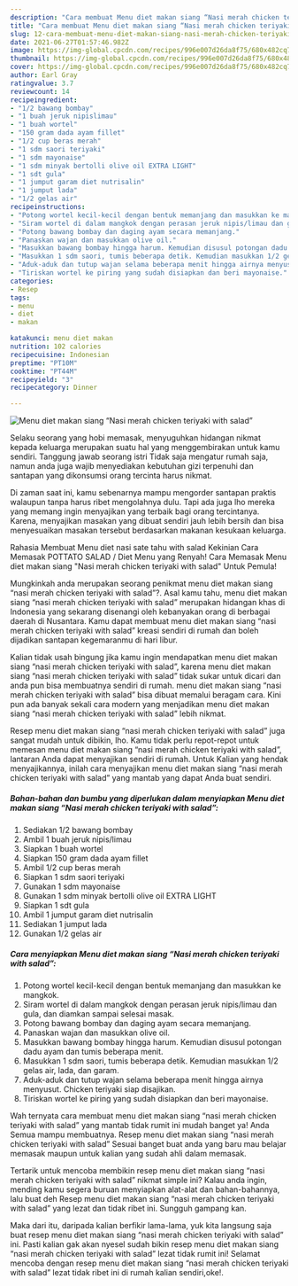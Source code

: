 ```yaml
---
description: "Cara membuat Menu diet makan siang “Nasi merah chicken teriyaki with salad” yang nikmat Untuk Jualan"
title: "Cara membuat Menu diet makan siang “Nasi merah chicken teriyaki with salad” yang nikmat Untuk Jualan"
slug: 12-cara-membuat-menu-diet-makan-siang-nasi-merah-chicken-teriyaki-with-salad-yang-nikmat-untuk-jualan
date: 2021-06-27T01:57:46.982Z
image: https://img-global.cpcdn.com/recipes/996e007d26da8f75/680x482cq70/menu-diet-makan-siang-nasi-merah-chicken-teriyaki-with-salad-foto-resep-utama.jpg
thumbnail: https://img-global.cpcdn.com/recipes/996e007d26da8f75/680x482cq70/menu-diet-makan-siang-nasi-merah-chicken-teriyaki-with-salad-foto-resep-utama.jpg
cover: https://img-global.cpcdn.com/recipes/996e007d26da8f75/680x482cq70/menu-diet-makan-siang-nasi-merah-chicken-teriyaki-with-salad-foto-resep-utama.jpg
author: Earl Gray
ratingvalue: 3.7
reviewcount: 14
recipeingredient:
- "1/2 bawang bombay"
- "1 buah jeruk nipislimau"
- "1 buah wortel"
- "150 gram dada ayam fillet"
- "1/2 cup beras merah"
- "1 sdm saori teriyaki"
- "1 sdm mayonaise"
- "1 sdm minyak bertolli olive oil EXTRA LIGHT"
- "1 sdt gula"
- "1 jumput garam diet nutrisalin"
- "1 jumput lada"
- "1/2 gelas air"
recipeinstructions:
- "Potong wortel kecil-kecil dengan bentuk memanjang dan masukkan ke mangkok."
- "Siram wortel di dalam mangkok dengan perasan jeruk nipis/limau dan gula, dan diamkan sampai selesai masak."
- "Potong bawang bombay dan daging ayam secara memanjang."
- "Panaskan wajan dan masukkan olive oil."
- "Masukkan bawang bombay hingga harum. Kemudian disusul potongan dadu ayam dan tumis beberapa menit."
- "Masukkan 1 sdm saori, tumis beberapa detik. Kemudian masukkan 1/2 gelas air, lada, dan garam."
- "Aduk-aduk dan tutup wajan selama beberapa menit hingga airnya menyusut. Chicken teriyaki siap disajikan."
- "Tiriskan wortel ke piring yang sudah disiapkan dan beri mayonaise."
categories:
- Resep
tags:
- menu
- diet
- makan

katakunci: menu diet makan 
nutrition: 102 calories
recipecuisine: Indonesian
preptime: "PT10M"
cooktime: "PT44M"
recipeyield: "3"
recipecategory: Dinner

---
```



![Menu diet makan siang “Nasi merah chicken teriyaki with salad”](https://img-global.cpcdn.com/recipes/996e007d26da8f75/680x482cq70/menu-diet-makan-siang-nasi-merah-chicken-teriyaki-with-salad-foto-resep-utama.jpg)

Selaku seorang yang hobi memasak, menyuguhkan hidangan nikmat kepada keluarga merupakan suatu hal yang menggembirakan untuk kamu sendiri. Tanggung jawab seorang istri Tidak saja mengatur rumah saja, namun anda juga wajib menyediakan kebutuhan gizi terpenuhi dan santapan yang dikonsumsi orang tercinta harus nikmat.

Di zaman  saat ini, kamu sebenarnya mampu mengorder santapan praktis walaupun tanpa harus ribet mengolahnya dulu. Tapi ada juga lho mereka yang memang ingin menyajikan yang terbaik bagi orang tercintanya. Karena, menyajikan masakan yang dibuat sendiri jauh lebih bersih dan bisa menyesuaikan masakan tersebut berdasarkan makanan kesukaan keluarga. 

Rahasia Membuat Menu diet nasi sate tahu with salad Kekinian Cara Memasak POTTATO SALAD / Diet Menu yang Renyah! Cara Memasak Menu diet makan siang &#34;Nasi merah chicken teriyaki with salad&#34; Untuk Pemula!

Mungkinkah anda merupakan seorang penikmat menu diet makan siang “nasi merah chicken teriyaki with salad”?. Asal kamu tahu, menu diet makan siang “nasi merah chicken teriyaki with salad” merupakan hidangan khas di Indonesia yang sekarang disenangi oleh kebanyakan orang di berbagai daerah di Nusantara. Kamu dapat membuat menu diet makan siang “nasi merah chicken teriyaki with salad” kreasi sendiri di rumah dan boleh dijadikan santapan kegemaranmu di hari libur.

Kalian tidak usah bingung jika kamu ingin mendapatkan menu diet makan siang “nasi merah chicken teriyaki with salad”, karena menu diet makan siang “nasi merah chicken teriyaki with salad” tidak sukar untuk dicari dan anda pun bisa membuatnya sendiri di rumah. menu diet makan siang “nasi merah chicken teriyaki with salad” bisa dibuat memalui beragam cara. Kini pun ada banyak sekali cara modern yang menjadikan menu diet makan siang “nasi merah chicken teriyaki with salad” lebih nikmat.

Resep menu diet makan siang “nasi merah chicken teriyaki with salad” juga sangat mudah untuk dibikin, lho. Kamu tidak perlu repot-repot untuk memesan menu diet makan siang “nasi merah chicken teriyaki with salad”, lantaran Anda dapat menyajikan sendiri di rumah. Untuk Kalian yang hendak menyajikannya, inilah cara menyajikan menu diet makan siang “nasi merah chicken teriyaki with salad” yang mantab yang dapat Anda buat sendiri.

<!--inarticleads1-->

##### Bahan-bahan dan bumbu yang diperlukan dalam menyiapkan Menu diet makan siang “Nasi merah chicken teriyaki with salad”:

1. Sediakan 1/2 bawang bombay
1. Ambil 1 buah jeruk nipis/limau
1. Siapkan 1 buah wortel
1. Siapkan 150 gram dada ayam fillet
1. Ambil 1/2 cup beras merah
1. Siapkan 1 sdm saori teriyaki
1. Gunakan 1 sdm mayonaise
1. Gunakan 1 sdm minyak bertolli olive oil EXTRA LIGHT
1. Siapkan 1 sdt gula
1. Ambil 1 jumput garam diet nutrisalin
1. Sediakan 1 jumput lada
1. Gunakan 1/2 gelas air




<!--inarticleads2-->

##### Cara menyiapkan Menu diet makan siang “Nasi merah chicken teriyaki with salad”:

1. Potong wortel kecil-kecil dengan bentuk memanjang dan masukkan ke mangkok.
1. Siram wortel di dalam mangkok dengan perasan jeruk nipis/limau dan gula, dan diamkan sampai selesai masak.
1. Potong bawang bombay dan daging ayam secara memanjang.
1. Panaskan wajan dan masukkan olive oil.
1. Masukkan bawang bombay hingga harum. Kemudian disusul potongan dadu ayam dan tumis beberapa menit.
1. Masukkan 1 sdm saori, tumis beberapa detik. Kemudian masukkan 1/2 gelas air, lada, dan garam.
1. Aduk-aduk dan tutup wajan selama beberapa menit hingga airnya menyusut. Chicken teriyaki siap disajikan.
1. Tiriskan wortel ke piring yang sudah disiapkan dan beri mayonaise.




Wah ternyata cara membuat menu diet makan siang “nasi merah chicken teriyaki with salad” yang mantab tidak rumit ini mudah banget ya! Anda Semua mampu membuatnya. Resep menu diet makan siang “nasi merah chicken teriyaki with salad” Sesuai banget buat anda yang baru mau belajar memasak maupun untuk kalian yang sudah ahli dalam memasak.

Tertarik untuk mencoba membikin resep menu diet makan siang “nasi merah chicken teriyaki with salad” nikmat simple ini? Kalau anda ingin, mending kamu segera buruan menyiapkan alat-alat dan bahan-bahannya, lalu buat deh Resep menu diet makan siang “nasi merah chicken teriyaki with salad” yang lezat dan tidak ribet ini. Sungguh gampang kan. 

Maka dari itu, daripada kalian berfikir lama-lama, yuk kita langsung saja buat resep menu diet makan siang “nasi merah chicken teriyaki with salad” ini. Pasti kalian gak akan nyesel sudah bikin resep menu diet makan siang “nasi merah chicken teriyaki with salad” lezat tidak rumit ini! Selamat mencoba dengan resep menu diet makan siang “nasi merah chicken teriyaki with salad” lezat tidak ribet ini di rumah kalian sendiri,oke!.


